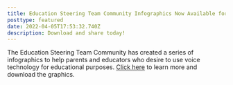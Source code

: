 ```yaml
---
title: Education Steering Team Community Infographics Now Available for Download
posttype: featured
date: 2022-04-05T17:53:32.740Z
description: Download and share today!
---
```

The Education Steering Team Community has created a series of infographics to help parents and educators who desire to use voice technology for educational purposes. [Click here](https://openvoicenetwork.org/post/educational-infographics-now-available-for-download/) to learn more and download the graphics.
